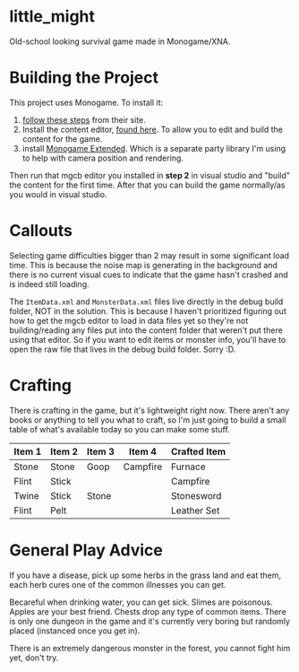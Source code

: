 # little_might
Old-school looking survival game made in Monogame/XNA.

# Building the Project
This project uses Monogame. To install it:

1. [follow these steps](https://docs.monogame.net/articles/getting_started/1_setting_up_your_development_environment_windows.html) from their site.
2. Install the content editor, [found here](https://docs.monogame.net/articles/tools/mgcb_editor.html). To allow you to edit and build the content for the game.
3. install [Monogame Extended](https://www.monogameextended.net/). Which is a separate party library I'm using to help with camera position and rendering.

Then run that mgcb editor you installed in **step 2** in visual studio and "build" the content for the first time. After that you can build the game normally/as you would in visual studio.

# Callouts
Selecting game difficulties bigger than 2 may result in some significant load time. This is because the noise map is generating in the background and there is no current visual cues to indicate that the game hasn't crashed and is indeed still loading.

The ``ItemData.xml`` and ``MonsterData.xml`` files live directly in the debug build folder, NOT in the solution. This is because I haven't prioritized figuring out how to get the mgcb editor to load in data files yet so they're not building/reading any files put into the content folder that weren't put there using that editor. So if you want to edit items or monster info, you'll have to open the raw file that lives in the debug build folder. Sorry :D.

# Crafting
There is crafting in the game, but it's lightweight right now. There aren't any books or anything to tell you what to craft, so I'm just going to build a small table of what's available today so you can make some stuff.

| Item 1 | Item 2 | Item 3 | Item 4 | Crafted Item |
|--------|--------|--------|--------|--------------|
|Stone   |Stone   |Goop    |Campfire|Furnace       |
|Flint   |Stick   |        |        |Campfire      |
|Twine   |Stick   |Stone   |        |Stonesword    |
|Flint   |Pelt    |        |        |Leather Set   |

# General Play Advice
If you have a disease, pick up some herbs in the grass land and eat them, each herb cures one of the common illnesses you can get.

Becareful when drinking water, you can get sick. Slimes are poisonous. Apples are your best friend. Chests drop any type of common items. There is only one dungeon in the game and it's currently very boring but randomly placed (instanced once you get in).

There is an extremely dangerous monster in the forest, you cannot fight him yet, don't try.
